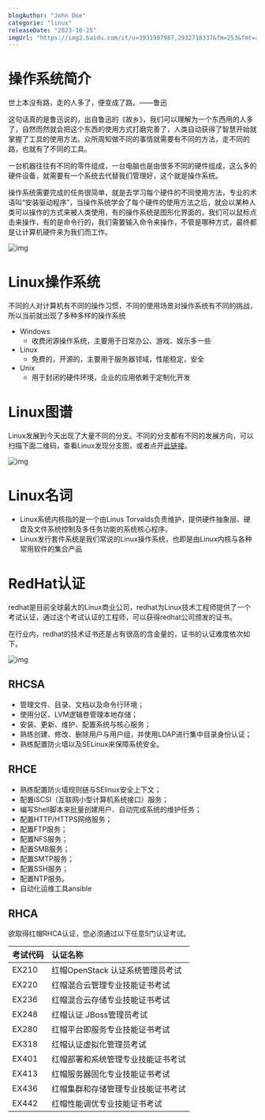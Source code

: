 ```yaml
---
blogAuthor: "John Doe" 
categorie: "linux"
releaseDate: "2023-10-25"
imgUrl: "https://img2.baidu.com/it/u=3931907987,2932718337&fm=253&fmt=auto&app=138&f=JPEG?w=600&h=399"
---
```


# 操作系统简介

世上本没有路，走的人多了，便变成了路。——鲁迅

这句话真的是鲁迅说的，出自鲁迅的《故乡》，我们可以理解为一个东西用的人多了，自然而然就会把这个东西的使用方式打磨完善了，人类自动获得了智慧开始就掌握了工具的使用方法。众所周知做不同的事情就需要有不同的方法，走不同的路，也就有了不同的工具。

一台机器往往有不同的零件组成，一台电脑也是由很多不同的硬件组成，这么多的硬件设备，就需要有一个系统去代替我们管理好，这个就是操作系统。

操作系统需要完成的任务很简单，就是去学习每个硬件的不同使用方法，专业的术语叫“安装驱动程序”，当操作系统学会了每个硬件的使用方法之后，就会以某种人类可以操作的方式来被人类使用，有的操作系统是图形化界面的，我们可以鼠标点击来操作，有的是命令行的，我们需要输入命令来操作，不管是哪种方式，最终都是让计算机硬件来为我们而工作。

![img](01.Linux%E5%9F%BA%E7%A1%80/NqdVW2EgszsK2S8C.png!thumbnail)

# Linux操作系统

不同的人对计算机有不同的操作习惯，不同的使用场景对操作系统有不同的挑战，所以当前就出现了多种多样的操作系统

* Windows
  * 收费闭源操作系统，主要用于日常办公、游戏、娱乐多一些
* Linux
  * 免费的，开源的，主要用于服务器领域，性能稳定，安全
* Unix
  * 用于封闭的硬件环境，企业的应用依赖于定制化开发

# Linux图谱

Linux发展到今天出现了大量不同的分支。不同的分支都有不同的发展方向，可以扫描下面二维码，查看Linux发现分支图，或者点开[此链接](https://user-images.githubusercontent.com/19638095/97118180-e25f3680-1708-11eb-8bef-1ebe025e1374.png)。

![img](01.Linux%E5%9F%BA%E7%A1%80/vchYOkVRT5jjaslE.png!thumbnail)

# Linux名词

* Linux系统内核指的是一个由Linus Torvalds负责维护，提供硬件抽象层、硬盘及文件系统控制及多任务功能的系统核心程序。
* Linux发行套件系统是我们常说的Linux操作系统，也即是由Linux内核与各种常用软件的集合产品

# RedHat认证

redhat是目前全球最大的Linux商业公司，redhat为Linux技术工程师提供了一个考试认证，通过这个考试认证的工程师，可以获得redhat公司颁发的证书。

在行业内，redhat的技术证书还是占有很高的含金量的，证书的认证难度依次如下。

![img](01.Linux%E5%9F%BA%E7%A1%80/C6ZHIFVnIvKcMyIJ.png!thumbnail)

## RHCSA

* 管理文件、目录、文档以及命令行环境；
* 使用分区、LVM逻辑卷管理本地存储；
* 安装、更新、维护、配置系统与核心服务；
* 熟练创建、修改、删除用户与用户组，并使用LDAP进行集中目录身份认证；
* 熟练配置防火墙以及SELinux来保障系统安全。

## RHCE

* 熟练配置防火墙规则链与SElinux安全上下文；
* 配置iSCSI（互联网小型计算机系统接口）服务；
* 编写Shell脚本来批量创建用户、自动完成系统的维护任务；
* 配置HTTP/HTTPS网络服务；
* 配置FTP服务；
* 配置NFS服务；
* 配置SMB服务；
* 配置SMTP服务；
* 配置SSH服务；
* 配置NTP服务。
* 自动化运维工具ansible

## RHCA

欲取得红帽RHCA认证，您必须通过以下任意5门认证考试。

| 考试代码 | 认证名称                           |
| :------- | :--------------------------------- |
| EX210    | 红帽OpenStack 认证系统管理员考试   |
| EX220    | 红帽混合云管理专业技能证书考试     |
| EX236    | 红帽混合云存储专业技能证书考试     |
| EX248    | 红帽认证 JBoss管理员考试           |
| EX280    | 红帽平台即服务专业技能证书考试     |
| EX318    | 红帽认证虚拟化管理员考试           |
| EX401    | 红帽部署和系统管理专业技能证书考试 |
| EX413    | 红帽服务器固化专业技能证书考试     |
| EX436    | 红帽集群和存储管理专业技能证书考试 |
| EX442    | 红帽性能调优专业技能证书考试       |
